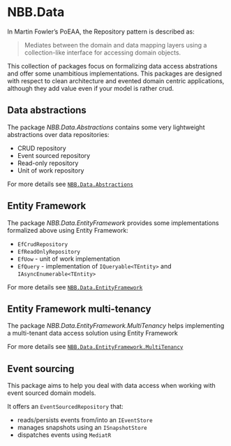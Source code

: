 NBB.Data
===============

In Martin Fowler’s PoEAA, the Repository pattern is described as:
> Mediates between the domain and data mapping layers using a collection-like interface for accessing domain objects.


This collection of packages focus on formalizing data access abstrations and offer some unambitious implementations.
This packages are designed with respect to clean architecture and evented domain centric applications, although they add value even if your model is rather crud.

Data abstractions
----------------
The package *NBB.Data.Abstractions* contains some very lightweight abstractions over data repositories:
* CRUD repository
* Event sourced repository
* Read-only repository
* Unit of work repository

For more details see [`NBB.Data.Abstractions`](.//NBB.Data.Abstractions#readme)

Entity Framework
----------------
The package *NBB.Data.EntityFramework* provides some implementations formalized above using Entity Framework:
* `EfCrudRepository`
* `EfReadOnlyRepository`
* `EfUow` - unit of work implementation
* `EfQuery` - implementation of `IQueryable<TEntity>` and `IAsyncEnumerable<TEntity>`

For more details see [`NBB.Data.EntityFramework`](./NBB.Data.EntityFramework#readme)

Entity Framework multi-tenancy
-----------------
The package *NBB.Data.EntityFramework.MultiTenancy* helps implementing a multi-tenant data access solution using Entity Framework

For more details see [`NBB.Data.EntityFramework.MultiTenancy`](./NBB.Data.EntityFramework.MultiTenancy#readme)

Event sourcing
-------------
This package aims to help you deal with data access when working with event sourced domain models.

It offers an `EventSourcedRepository` that:
* reads/persists events from/into an `IEventStore`
* manages snapshots using an `ISnapshotStore`
* dispatches events using `MediatR`
